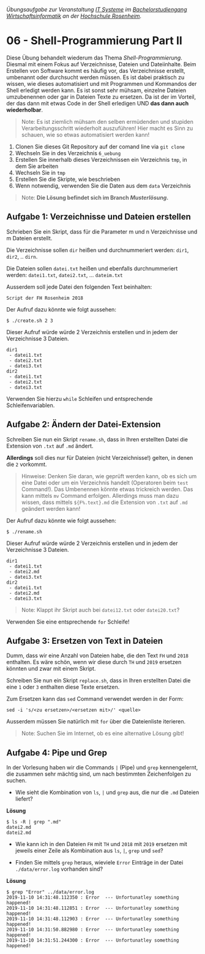 
_Übungsaufgabe zur Veranstaltung [IT
Systeme](https://hsro-wif-it.github.io) im [Bachelorstudiengang
Wirtschaftsinformatik](https://www.th-rosenheim.de/technik/informatik-mathematik/wirtschaftsinformatik-bachelor/) an der [Hochschule Rosenheim](http://www.th-rosenheim.de)._

# 06 - Shell-Programmierung Part II

Diese Übung behandelt wiederum das Thema _Shell-Programmierung_. Diesmal mit einem Fokus auf 
Verzeichnisse, Dateien und Dateiinhalte.
Beim Erstellen von Software kommt es häufig vor, das Verzeichnisse erstellt, umbenannt oder durchsucht werden müssen.
Es ist dabei praktisch zu wissen, wie dieses automatisiert und mit Programmen und Kommandos der Shell erledigt werden kann. Es ist sonst sehr mühsam, einzelne Dateien umzubenennen oder gar in Dateien Texte zu ersetzen. Da ist der im Vorteil, der das dann mit etwas Code in der Shell erledigen UND **das dann auch wiederholbar**.

> Note: Es ist ziemlich mühsam den selben ermüdenden und stupiden Verarbeitungsschritt wiederholt auszuführen! Hier macht es Sinn zu schauen, wie so etwas automatisiert werden kann!

1. Clonen Sie dieses Git Repository auf der comand line via `git clone`
1. Wechseln Sie in des Verzeichnis `6_uebung`
1. Erstellen Sie innerhalb dieses Verzeichnissen ein Verzeichnis `tmp`, in dem Sie arbeiten
1. Wechseln Sie in `tmp`
1. Erstellen Sie die Skripte, wie beschrieben
1. Wenn notwendig, verwenden Sie die Daten aus dem `data` Verzeichnis

> Note: **Die Lösung befindet sich im Branch _Musterlösung_.**

## Aufgabe 1: Verzeichnisse und Dateien erstellen

Schrieben Sie ein Skript, dass für die Parameter m und n Verzeichnisse und m Dateien erstellt.

Die Verzeichnisse sollen `dir` heißen und durchnummeriert werden: `dir1`, `dir2`, .. `dirn`.

Die Dateien sollen `datei.txt`  heißen und ebenfalls durchnummeriert werden: `datei1.txt`, `datei2.txt`, ... `dateim.txt`

Ausserdem soll jede Datei den folgenden Text beinhalten:

```
Script der FH Rosenheim 2018
```

Der Aufruf dazu könnte wie folgt aussehen:

```shell
$ ./create.sh 2 3
```

Dieser Aufruf würde würde 2 Verzeichnis erstellen und in jedem der Verzeichnisse 3 Dateien.

```
dir1
 - datei1.txt
 - datei2.txt
 - datei3.txt
dir2
 - datei1.txt
 - datei2.txt
 - datei3.txt
```

Verwenden Sie hierzu `while` Schleifen und entsprechende Schleifenvariablen.

## Aufgabe 2: Ändern der Datei-Extension

Schreiben Sie nun ein Skript `rename.sh`, dass in Ihren erstellten Datei die Extension von `.txt` auf `.md` ändert.

**Allerdings** soll dies nur für Dateien (nicht Verzeichnisse!) gelten, in denen die `2` vorkommt.

>Hinweise: Denken Sie daran, wie geprüft werden kann, ob es sich um eine Datei oder um ein Verzeichnis handelt (Operatoren beim `test` Command!). Das Umbenennen könnte etwas trickreich werden. Das kann mittels `mv` Command erfolgen. Allerdings muss man dazu wissen, dass mittels `${F%.text}.md` die Extension von `.txt` auf `.md` geändert werden kann!

Der Aufruf dazu könnte wie folgt aussehen:

```shell
$ ./rename.sh
```

Dieser Aufruf würde würde 2 Verzeichnis erstellen und in jedem der Verzeichnisse 3 Dateien.

```
dir1
 - datei1.txt
 - datei2.md
 - datei3.txt
dir2
 - datei1.txt
 - datei2.md
 - datei3.txt
```

>Note: Klappt ihr Skript auch bei `datei12.txt` oder `datei20.txt`?

Verwenden Sie eine entsprechende `for` Schleife!

## Aufgabe 3: Ersetzen von Text in Dateien

Dumm, dass wir eine Anzahl von Dateien habe, die den Text `FH` und `2018` enthalten. Es wäre schön, wenn wir diese durch `TH` und `2019` ersetzen könnten und zwar mit einem Skript.

Schreiben Sie nun ein Skript `replace.sh`, dass in Ihren erstellten Datei die eine `1` oder `3` enthalten diese Texte ersetzen.

Zum Ersetzen kann das `sed` Command verwendet werden in der Form:

```
sed -i 's/<zu ersetzen>/<ersetzen mit>/' <quelle>
```

Ausserdem müssen Sie natürlich mit `for` über die Dateienliste iterieren.

>Note: Suchen Sie im Internet, ob es eine alternative Lösung gibt!

## Aufgabe 4: Pipe und Grep

In der Vorlesung haben wir die Commands `|` (Pipe) und `grep` kennengelernt, die zusammen sehr mächtig sind, um nach bestimmten Zeichenfolgen zu suchen.

- Wie sieht die Kombination von `ls`, `|` und `grep` aus, die nur die `.md` Dateien liefert?

**Lösung**

```shell
$ ls -R | grep ".md"  
datei2.md
datei2.md
```

- Wie kann ich in den Dateien `FH` mit `TH` und `2018` mit `2019` ersetzen mit jeweils einer Zeile als Kombination aus `ls`, `|`, `grep` und `sed`?

- Finden Sie mittels `grep` heraus, wieviele `Error` Einträge in der Datei `./data/error.log` vorhanden sind?

**Lösung**

```shell
$ grep "Error" ../data/error.log  
2019-11-10 14:31:48.112350 : Error  --- Unfortunatley something happened!
2019-11-10 14:31:48.112851 : Error  --- Unfortunatley something happened!
2019-11-10 14:31:48.112903 : Error  --- Unfortunatley something happened!
2019-11-10 14:31:50.882980 : Error  --- Unfortunatley something happened!
2019-11-10 14:31:51.244300 : Error  --- Unfortunatley something happened!
```
